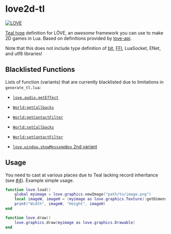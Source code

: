 love2d-tl
=====

[![LOVE](https://img.shields.io/badge/L%C3%96VE-11.3-EA316E.svg)](http://love2d.org/)

[Teal type](https://github.com/teal-language/teal-types) definition for LÖVE, an *awesome* framework you can use to make 2D games in Lua. Based on definitions provided by [love-api](https://github.com/love2d-community/love-api).

Note that this does not include type definition of [bit](https://bitop.luajit.org/), [FFI](http://luajit.org/ext_ffi.html), LuaSocket, ENet, and utf8 libraries!

Blacklisted Functions
-----

Lists of function (variants) that are currently blacklisted due to limitations in `generate_tl.lua`:

* [`love.audio.getEffect`](https://love2d.org/wiki/love.audio.getEffect)

* [`World:getCallbacks`](https://love2d.org/wiki/World:getCallbacks)

* [`World:getContactFilter`](https://love2d.org/wiki/World:getContactFilter)

* [`World:setCallbacks`](https://love2d.org/wiki/World:setCallbacks)

* [`World:setContactFilter`](https://love2d.org/wiki/World:setContactFilter)

* [`love.window.showMessageBox` 2nd variant](https://love2d.org/wiki/love.window.showMessageBox#Function_2)

Usage
-----

You need to cast at various places due to Teal lacking record inheritance (see [#4](https://github.com/MikuAuahDark/love2d-tl/issues/4)). Example simple usage.

```lua
function love.load()
	global myimage = love.graphics.newImage("path/to/image.png")
	local imageW, imageH = (myimage as love.graphics.Texture):getDimensions()
	print("Width", imageW, "Height", imageH)
end

function love.draw()
	love.graphics.draw(myimage as love.graphics.Drawable)
end
```
